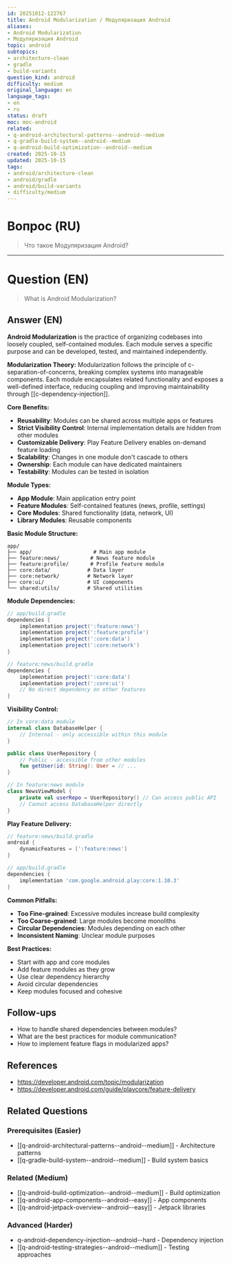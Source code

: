 ```yaml
---
id: 20251012-122767
title: Android Modularization / Модуляризация Android
aliases:
- Android Modularization
- Модуляризация Android
topic: android
subtopics:
- architecture-clean
- gradle
- build-variants
question_kind: android
difficulty: medium
original_language: en
language_tags:
- en
- ru
status: draft
moc: moc-android
related:
- q-android-architectural-patterns--android--medium
- q-gradle-build-system--android--medium
- q-android-build-optimization--android--medium
created: 2025-10-15
updated: 2025-10-15
tags:
- android/architecture-clean
- android/gradle
- android/build-variants
- difficulty/medium
---
```


# Вопрос (RU)
> Что такое Модуляризация Android?

---

# Question (EN)
> What is Android Modularization?

## Answer (EN)
**Android Modularization** is the practice of organizing codebases into loosely coupled, self-contained modules. Each module serves a specific purpose and can be developed, tested, and maintained independently.

**Modularization Theory:**
Modularization follows the principle of c-separation-of-concerns, breaking complex systems into manageable components. Each module encapsulates related functionality and exposes a well-defined interface, reducing coupling and improving maintainability through [[c-dependency-injection]].

**Core Benefits:**
- **Reusability**: Modules can be shared across multiple apps or features
- **Strict Visibility Control**: Internal implementation details are hidden from other modules
- **Customizable Delivery**: Play Feature Delivery enables on-demand feature loading
- **Scalability**: Changes in one module don't cascade to others
- **Ownership**: Each module can have dedicated maintainers
- **Testability**: Modules can be tested in isolation

**Module Types:**
- **App Module**: Main application entry point
- **Feature Modules**: Self-contained features (news, profile, settings)
- **Core Modules**: Shared functionality (data, network, UI)
- **Library Modules**: Reusable components

**Basic Module Structure:**
```
app/
├── app/                    # Main app module
├── feature:news/          # News feature module
├── feature:profile/       # Profile feature module
├── core:data/            # Data layer
├── core:network/         # Network layer
├── core:ui/              # UI components
└── shared:utils/         # Shared utilities
```

**Module Dependencies:**
```gradle
// app/build.gradle
dependencies {
    implementation project(':feature:news')
    implementation project(':feature:profile')
    implementation project(':core:data')
    implementation project(':core:network')
}

// feature:news/build.gradle
dependencies {
    implementation project(':core:data')
    implementation project(':core:ui')
    // No direct dependency on other features
}
```

**Visibility Control:**
```kotlin
// In core:data module
internal class DatabaseHelper {
    // Internal - only accessible within this module
}

public class UserRepository {
    // Public - accessible from other modules
    fun getUser(id: String): User = // ...
}

// In feature:news module
class NewsViewModel {
    private val userRepo = UserRepository() // Can access public API
    // Cannot access DatabaseHelper directly
}
```

**Play Feature Delivery:**
```gradle
// feature:news/build.gradle
android {
    dynamicFeatures = [':feature:news']
}

// app/build.gradle
dependencies {
    implementation 'com.google.android.play:core:1.10.3'
}
```

**Common Pitfalls:**
- **Too Fine-grained**: Excessive modules increase build complexity
- **Too Coarse-grained**: Large modules become monoliths
- **Circular Dependencies**: Modules depending on each other
- **Inconsistent Naming**: Unclear module purposes

**Best Practices:**
- Start with app and core modules
- Add feature modules as they grow
- Use clear dependency hierarchy
- Avoid circular dependencies
- Keep modules focused and cohesive

## Follow-ups

- How to handle shared dependencies between modules?
- What are the best practices for module communication?
- How to implement feature flags in modularized apps?

## References

- https://developer.android.com/topic/modularization
- https://developer.android.com/guide/playcore/feature-delivery

## Related Questions

### Prerequisites (Easier)
- [[q-android-architectural-patterns--android--medium]] - Architecture patterns
- [[q-gradle-build-system--android--medium]] - Build system basics

### Related (Medium)
- [[q-android-build-optimization--android--medium]] - Build optimization
- [[q-android-app-components--android--easy]] - App components
- [[q-android-jetpack-overview--android--easy]] - Jetpack libraries

### Advanced (Harder)
- q-android-dependency-injection--android--hard - Dependency injection
- [[q-android-testing-strategies--android--medium]] - Testing approaches
